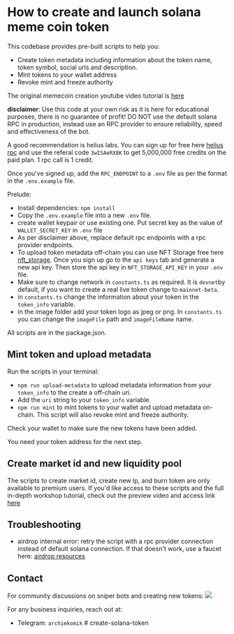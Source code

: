 # How to create and launch solana meme coin token

This codebase provides pre-built scripts to help you:

- Create token metadata including information about the token name, token symbol, social urls and description.
- Mint tokens to your wallet address
- Revoke mint and freeze authority

The original memecoin creation youtube video tutorial is [here](https://youtu.be/hRz9Gyf9Ukg)

**disclaimer**: Use this code at your own risk as it is here for educational purposes, there is no guarantee of profit! DO NOT use the default solana RPC in production, instead use an RPC provider to ensure reliability, speed and effectiveness of the bot.

A good recommendation is helius labs. You can sign up for free here [helius rpc](https://www.helius.dev/) and use the referal code `3wISAeRX8K` to get 5,000,000 free credits on the paid plan. 1 rpc call is 1 credit.

Once you've signed up, add the `RPC_ENDPOINT` to a `.env` file as per the format in the `.env.example` file.

Prelude:

- Install dependencies: `npm install`
- Copy the `.env.example` file into a new `.env` file.
- create wallet keypair or use existing one. Put secret key as the value of `WALLET_SECRET_KEY` in `.env` file
- As per disclaimer above, replace default rpc endpoints with a rpc provider endpoints.
- To upload token metadata off-chain you can use NFT Storage free here [nft_storage](https://nft.storage/). Once you sign up go to the `api keys` tab and generate a new api key. Then store the api key in `NFT_STORAGE_API_KEY` in your `.env` file.
- Make sure to change network in `constants.ts` as required. It is `devnet`by default, if you want to create a real live token change to `mainnet-beta`.
- in `constants.ts` change the information about your token in the `token_info` variable.
- in the image folder add your token logo as jpeg or png. In `constants.ts` you can change the `imageFile` path and `imageFileName` name.

All scripts are in the package.json.

## Mint token and upload metadata

Run the scripts in your terminal:

- `npm run upload-metadata` to upload metadata information from your `token_info` to the create a off-chain uri.
- Add the `uri` string to your `token_info` variable.
- `npm run mint` to mint tokens to your wallet and upload metadata on-chain. This script will also revoke mint and freeze authority.

Check your wallet to make sure the new tokens have been added.

You need your token address for the next step.

## Create market id and new liquidity pool

The scripts to create market id, create new lp, and burn token are only available to premium users. If you'd like access to these scripts and the full in-depth workshop tutorial, check out the preview video and access link [here](https://www.youtube.com/watch?v=f1hqFeCw2ro)

## Troubleshooting

- airdrop internal error: retry the script with a rpc provider connection instead of default solana connection. If that doesn't work, use a faucet here: [airdrop resources](https://solana.com/developers/guides/getstarted/solana-token-airdrop-and-faucets)

## Contact

For community discussions on sniper bots and creating new tokens:
[![](https://img.shields.io/discord/1201826085655023616?color=5865F2&logo=Discord&style=flat-square)](https://discord.gg/yNS6JpTv)

For any business inquiries, reach out at:

- Telegram: `archiekomik`
#   c r e a t e - s o l a n a - t o k e n  
 